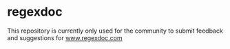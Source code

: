 regexdoc
========
This repository is currently only used for the community to submit feedback and suggestions for www.regexdoc.com
